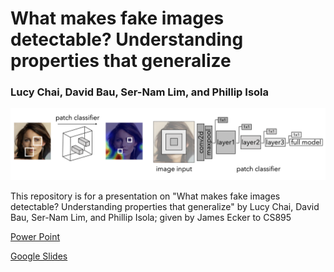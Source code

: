 # What makes fake images detectable? Understanding properties that generalize
###  Lucy Chai, David Bau, Ser-Nam Lim, and Phillip Isola

![Patch Classifier](images/patch_classifier.png)

This repository is for a presentation on "What makes fake images detectable? Understanding properties that generalize" by Lucy Chai, David Bau, Ser-Nam Lim, and Phillip Isola; given by James Ecker to CS895

[Power Point](https://github.com/jim-ecker/cs895-f20/blob/master/assignments/Ecker/week-09-chai-patch-classification/week-09-chai-patch-classification.pptx)

[Google Slides](https://docs.google.com/presentation/d/1WymQsQN5TD6KpwUk9ifyJGUd72-qDg58/edit#slide=id.p1)
